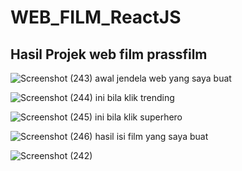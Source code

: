 # WEB_FILM_ReactJS

## Hasil Projek web film prassfilm

![Screenshot (243)](https://github.com/BAGAZDWI33/WEB_FILM_ReactJS/assets/92739297/4c5e6f8d-b974-4be5-a042-1c5192feca34)
awal jendela web yang saya buat

![Screenshot (244)](https://github.com/BAGAZDWI33/WEB_FILM_ReactJS/assets/92739297/11f99c08-6623-41fb-9969-2597d9b0c7c4)
ini bila klik trending

![Screenshot (245)](https://github.com/BAGAZDWI33/WEB_FILM_ReactJS/assets/92739297/dff2b0ac-bc10-4d06-ace9-83f9fa5dc66b)
ini bila klik superhero

![Screenshot (246)](https://github.com/BAGAZDWI33/WEB_FILM_ReactJS/assets/92739297/f3a19820-88d2-4136-a222-ff9926681089)
hasil isi film yang saya buat

![Screenshot (242)](https://github.com/BAGAZDWI33/WEB_FILM_ReactJS/assets/92739297/d23a140d-0ad7-4495-b905-eda926c50b73)
